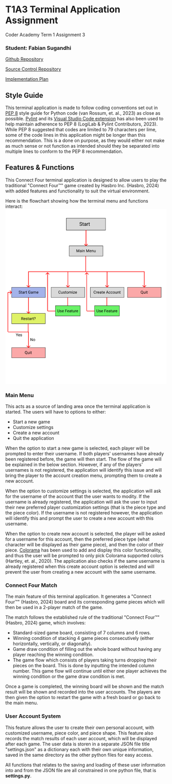 # T1A3 Terminal Application Assignment
Coder Academy Term 1 Assignment 3
### Student: Fabian Sugandhi

[Github Repository](https://github.com/FabSugandhi/FabianSugandhi_T1A3)

[Source Control Repository](https://github.com/FabSugandhi/FabianSugandhi_T1A3/commits/main)

[Implementation Plan](https://github.com/users/FabSugandhi/projects/2/views/1)

## Style Guide

This terminal application is made to follow coding conventions set out in [PEP 8](https://peps.python.org/pep-0008/) style guide for Python code (van Rossum, et. al., 2023) as close as possible. [Pylint](https://pypi.org/project/pylint/) and its [Visual Studio Code extension](https://marketplace.visualstudio.com/items?itemName=ms-python.pylint) has also been used to help maintain adherence to PEP 8 (LogiLab & Pylint Contributors, 2023).
While PEP 8 suggested that codes are limited to 79 characters per lime, some of the code lines in this application might be longer than this recommendation. This is a done on purpose, as they would either not make as much sense or not function as intended should they be separated into multiple lines to conform to the PEP 8 recommendation.

## Features & Functions

This Connect Four terminal application is designed to allow users to play the traditional "Connect Four™" game created by Hasbro Inc. (Hasbro, 2024) with added features and functionality to suit the virtual environment.

Here is the flowchart showing how the terminal menu and functions interact:
![flowchart](./docs/T1A3_Flowchart.png)

### Main Menu

This acts as a source of landing area once the terminal application is started. The users will have to options to either:
- Start a new game
- Customize settings
- Create a new account
- Quit the application

When the option to start a new game is selected, each player will be prompted to enter their username. If both players' usernames have already been registered before, the game will then start. The flow of the game will be explained in the below section. However, if any of the players' usernames is not registered, the application will identify this issue and will bring the player to the account creation menu, prompting them to create a new account.

When the option to customize settings is selected, the application will ask for the username of the account that the user wants to modity. If the username is already registered, the application will ask the user to input their new preferred player customization settings (that is the piece type and the piece color). If the username is not registered however, the application will identify this and prompt the user to create a new account with this username.

When the option to create new account is selected, the player will be asked for a username for this account, then the preferred piece type (what character will be displayed as their game piece), and then the color of their piece. [Colorama](https://pypi.org/project/colorama/) has been used to add and display this color functionality, and thus the user will be prompted to only pick Colorama supported colors (Hartley, et. al., 2020). The application also checks if the same username is already registered when this create account option is selected and will prevent the user from creating a new account with the same username.

### Connect Four Match

The main feature of this terminal application. It generates a "Connect Four™" (Hasbro, 2024) board and its corresponding game pieces which will then be used in a 2-player match of the game. 

The match follows the established rule of the traditional "Connect Four™" (Hasbro, 2024) game, which involves:
- Standard-sized game board, consisting of 7 columns and 6 rows.
- Winning condition of stacking 4 game pieces consecutively (either horizontally, vertically, or diagonally).
- Game draw condition of filling out the whole board without having any player reaching the winning condition.
- The game flow which consists of players taking turns dropping their pieces on the board. This is done by inputting the intended column number. This game flow will continue until either one player achieves the winning condition or the game draw condition is met.

Once a game is completed, the winning board will be shown and the match result will be shown and recorded into the user accounts. The players are then given the option to restart the game with a fresh board or go back to the main menu.

### User Account System

This feature allows the user to create their own personal account, with customized username, piece color, and piece shape. This feature also records the match results of each user account, which will be displayed after each game. The user data is storen in a separate JSON file title "settings.json" as a dictionary each with their own unique information, saved in the same directory as the other python files for easy access.

All functions that relates to the saving and loading of these user information into and from the JSON file are all constrained in one python file, that is **settings.py**.